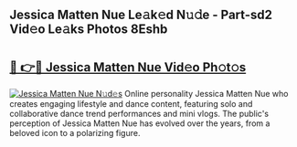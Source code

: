 ## Jessica Matten Nue Le𝚊k𝚎d N𝚞𝚍e - Part-sd2 Vid𝚎o Le𝚊ks Photos 8Eshb

# <h2><a href="http://fb1u4j.evod.top/?m=Jessica+Matten+Nue">🔗 👉🔴 Jessica Matten Nue Vid𝚎o Ph𝚘t𝚘s</a></h2>

[![Jessica Matten Nue N𝚞d𝚎s](https://i.imgur.com/8V9OHl7.gif)](http://fb1u4j.evod.top/?m=Jessica+Matten+Nue)
Online personality Jessica Matten Nue who creates engaging lifestyle and dance content, featuring solo and collaborative dance trend performances and mini vlogs. The public's perception of Jessica Matten Nue has evolved over the years, from a beloved icon to a polarizing figure. 
